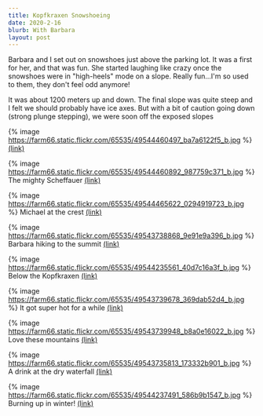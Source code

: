 ```yaml
---
title: Kopfkraxen Snowshoeing
date: 2020-2-16
blurb: With Barbara
layout: post
---
```



Barbara and I set out on snowshoes just above the parking lot. It was a first for her,
and that was fun. She started laughing like crazy once the snowshoes were in
"high-heels" mode on a slope. Really fun...I'm so used to them, they don't feel odd
anymore!

It was about 1200 meters up and down. The final slope was quite steep and I felt
we should probably have ice axes. But with a bit of caution going down (strong
plunge stepping), we were soon off the exposed slopes

{% image https://farm66.static.flickr.com/65535/49544460497_ba7a6122f5_b.jpg %}
<a href='https://www.flickr.com/photos/55338612@N00/49544460497'>(link)</a>


{% image https://farm66.static.flickr.com/65535/49544460892_987759c371_b.jpg %}
The mighty Scheffauer
<a href='https://www.flickr.com/photos/55338612@N00/49544460892'>(link)</a>



{% image https://farm66.static.flickr.com/65535/49544465622_0294919723_b.jpg %}
Michael at the crest
<a href='https://www.flickr.com/photos/55338612@N00/49544465622'>(link)</a>



{% image https://farm66.static.flickr.com/65535/49543738868_9e91e9a396_b.jpg %}
Barbara hiking to the summit
<a href='https://www.flickr.com/photos/55338612@N00/49543738868'>(link)</a>



{% image https://farm66.static.flickr.com/65535/49544235561_40d7c16a3f_b.jpg %}
Below the Kopfkraxen
<a href='https://www.flickr.com/photos/55338612@N00/49544235561'>(link)</a>



{% image https://farm66.static.flickr.com/65535/49543739678_369dab52d4_b.jpg %}
It got super hot for a while
<a href='https://www.flickr.com/photos/55338612@N00/49543739678'>(link)</a>



{% image https://farm66.static.flickr.com/65535/49543739948_b8a0e16022_b.jpg %}
Love these mountains
<a href='https://www.flickr.com/photos/55338612@N00/49543739948'>(link)</a>



{% image https://farm66.static.flickr.com/65535/49543735813_173332b901_b.jpg %}
A drink at the dry waterfall
<a href='https://www.flickr.com/photos/55338612@N00/49543735813'>(link)</a>



{% image https://farm66.static.flickr.com/65535/49544237491_586b9b1547_b.jpg %}
Burning up in winter!
<a href='https://www.flickr.com/photos/55338612@N00/49544237491'>(link)</a>

